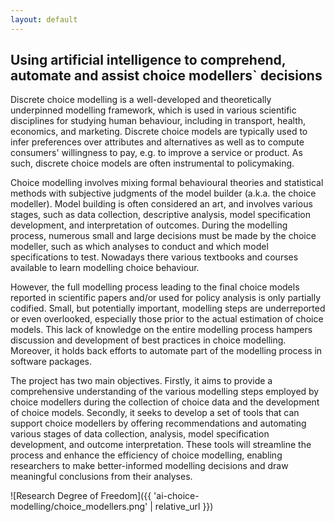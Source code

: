 ```yaml
---
layout: default
---
```


## Using artificial intelligence to comprehend, automate and assist choice modellers` decisions

Discrete choice modelling is a well-developed and theoretically underpinned modelling framework, which is used in various scientific disciplines for studying human behaviour, including in transport, health, economics, and marketing. Discrete choice models are typically used to infer preferences over attributes and alternatives as well as to compute consumers' willingness to pay, e.g. to improve a service or product. As such, discrete choice models are often instrumental to policymaking.

Choice modelling involves mixing formal behavioural theories and statistical methods with subjective judgments of the model builder (a.k.a. the choice modeller). Model building is often considered an art, and involves various stages, such as data collection, descriptive analysis, model specification development, and interpretation of outcomes. During the modelling process, numerous small and large decisions must be made by the choice modeller, such as which analyses to conduct and which model specifications to test. Nowadays there various textbooks and courses available to learn modelling choice behaviour.

However, the full modelling process leading to the final choice models reported in scientific papers and/or used for policy analysis is only partially codified. Small, but potentially important, modelling steps are underreported or even overlooked, especially those prior to the actual estimation of choice models. This lack of knowledge on the entire modelling process hampers discussion and development of best practices in choice modelling. Moreover, it holds back efforts to automate part of the modelling process in software packages.

The project has two main objectives. Firstly, it aims to provide a comprehensive understanding of the various modelling steps employed by choice modellers during the collection of choice data and the development of choice models. Secondly, it seeks to develop a set of tools that can support choice modellers by offering recommendations and automating various stages of data collection, analysis, model specification development, and outcome interpretation. These tools will streamline the process and enhance the efficiency of choice modelling, enabling researchers to make better-informed modelling decisions and draw meaningful conclusions from their analyses. 

![Research Degree of Freedom]({{ 'ai-choice-modelling/choice_modellers.png' | relative_url }})